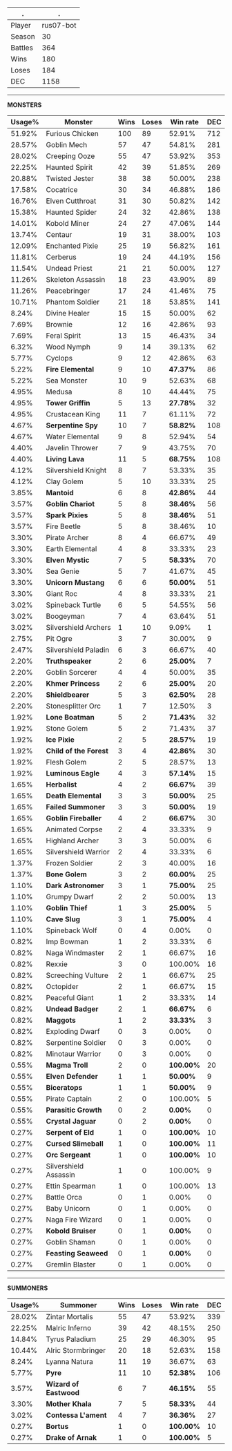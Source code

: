 .|.
|-|-
Player|rus07-bot
Season|30
Battles|364
Wins|180
Loses|184
DEC|1158

---
**MONSTERS**

Usage%|Monster|Wins|Loses|Win rate|DEC|
-|-|-|-|-|-|
51.92%|Furious Chicken|100|89|52.91%|712|
28.57%|Goblin Mech|57|47|54.81%|281|
28.02%|Creeping Ooze|55|47|53.92%|353|
22.25%|Haunted Spirit|42|39|51.85%|269|
20.88%|Twisted Jester|38|38|50.00%|238|
17.58%|Cocatrice|30|34|46.88%|186|
16.76%|Elven Cutthroat|31|30|50.82%|142|
15.38%|Haunted Spider|24|32|42.86%|138|
14.01%|Kobold Miner|24|27|47.06%|144|
13.74%|Centaur|19|31|38.00%|103|
12.09%|Enchanted Pixie|25|19|56.82%|161|
11.81%|Cerberus|19|24|44.19%|156|
11.54%|Undead Priest|21|21|50.00%|127|
11.26%|Skeleton Assassin|18|23|43.90%|89|
11.26%|Peacebringer|17|24|41.46%|75|
10.71%|Phantom Soldier|21|18|53.85%|141|
8.24%|Divine Healer|15|15|50.00%|62|
7.69%|Brownie|12|16|42.86%|93|
7.69%|Feral Spirit|13|15|46.43%|34|
6.32%|Wood Nymph|9|14|39.13%|62|
5.77%|Cyclops|9|12|42.86%|63|
5.22%|**Fire Elemental**|9|10|**47.37%**|86|
5.22%|Sea Monster|10|9|52.63%|68|
4.95%|Medusa|8|10|44.44%|75|
4.95%|**Tower Griffin**|5|13|**27.78%**|32|
4.95%|Crustacean King|11|7|61.11%|72|
4.67%|**Serpentine Spy**|10|7|**58.82%**|108|
4.67%|Water Elemental|9|8|52.94%|54|
4.40%|Javelin Thrower|7|9|43.75%|70|
4.40%|**Living Lava**|11|5|**68.75%**|108|
4.12%|Silvershield Knight|8|7|53.33%|35|
4.12%|Clay Golem|5|10|33.33%|25|
3.85%|**Mantoid**|6|8|**42.86%**|44|
3.57%|**Goblin Chariot**|5|8|**38.46%**|56|
3.57%|**Spark Pixies**|5|8|**38.46%**|51|
3.57%|Fire Beetle|5|8|38.46%|10|
3.30%|Pirate Archer|8|4|66.67%|49|
3.30%|Earth Elemental|4|8|33.33%|23|
3.30%|**Elven Mystic**|7|5|**58.33%**|70|
3.30%|Sea Genie|5|7|41.67%|45|
3.30%|**Unicorn Mustang**|6|6|**50.00%**|51|
3.30%|Giant Roc|4|8|33.33%|21|
3.02%|Spineback Turtle|6|5|54.55%|56|
3.02%|Boogeyman|7|4|63.64%|51|
3.02%|Silvershield Archers|1|10|9.09%|1|
2.75%|Pit Ogre|3|7|30.00%|9|
2.47%|Silvershield Paladin|6|3|66.67%|40|
2.20%|**Truthspeaker**|2|6|**25.00%**|7|
2.20%|Goblin Sorcerer|4|4|50.00%|35|
2.20%|**Khmer Princess**|2|6|**25.00%**|20|
2.20%|**Shieldbearer**|5|3|**62.50%**|28|
2.20%|Stonesplitter Orc|1|7|12.50%|3|
1.92%|**Lone Boatman**|5|2|**71.43%**|32|
1.92%|Stone Golem|5|2|71.43%|37|
1.92%|**Ice Pixie**|2|5|**28.57%**|19|
1.92%|**Child of the Forest**|3|4|**42.86%**|30|
1.92%|Flesh Golem|2|5|28.57%|13|
1.92%|**Luminous Eagle**|4|3|**57.14%**|15|
1.65%|**Herbalist**|4|2|**66.67%**|39|
1.65%|**Death Elemental**|3|3|**50.00%**|25|
1.65%|**Failed Summoner**|3|3|**50.00%**|19|
1.65%|**Goblin Fireballer**|4|2|**66.67%**|30|
1.65%|Animated Corpse|2|4|33.33%|9|
1.65%|Highland Archer|3|3|50.00%|6|
1.65%|Silvershield Warrior|2|4|33.33%|6|
1.37%|Frozen Soldier|2|3|40.00%|16|
1.37%|**Bone Golem**|3|2|**60.00%**|25|
1.10%|**Dark Astronomer**|3|1|**75.00%**|25|
1.10%|Grumpy Dwarf|2|2|50.00%|13|
1.10%|**Goblin Thief**|1|3|**25.00%**|5|
1.10%|**Cave Slug**|3|1|**75.00%**|4|
1.10%|Spineback Wolf|0|4|0.00%|0|
0.82%|Imp Bowman|1|2|33.33%|6|
0.82%|Naga Windmaster|2|1|66.67%|16|
0.82%|Rexxie|3|0|100.00%|16|
0.82%|Screeching Vulture|2|1|66.67%|25|
0.82%|Octopider|2|1|66.67%|15|
0.82%|Peaceful Giant|1|2|33.33%|14|
0.82%|**Undead Badger**|2|1|**66.67%**|6|
0.82%|**Maggots**|1|2|**33.33%**|3|
0.82%|Exploding Dwarf|0|3|0.00%|0|
0.82%|Serpentine Soldier|0|3|0.00%|0|
0.82%|Minotaur Warrior|0|3|0.00%|0|
0.55%|**Magma Troll**|2|0|**100.00%**|20|
0.55%|**Elven Defender**|1|1|**50.00%**|9|
0.55%|**Biceratops**|1|1|**50.00%**|9|
0.55%|Pirate Captain|2|0|100.00%|5|
0.55%|**Parasitic Growth**|0|2|**0.00%**|0|
0.55%|**Crystal Jaguar**|0|2|**0.00%**|0|
0.27%|**Serpent of Eld**|1|0|**100.00%**|10|
0.27%|**Cursed Slimeball**|1|0|**100.00%**|11|
0.27%|**Orc Sergeant**|1|0|**100.00%**|10|
0.27%|Silvershield Assassin|1|0|100.00%|9|
0.27%|Ettin Spearman|1|0|100.00%|13|
0.27%|Battle Orca|0|1|0.00%|0|
0.27%|Baby Unicorn|0|1|0.00%|0|
0.27%|Naga Fire Wizard|0|1|0.00%|0|
0.27%|**Kobold Bruiser**|0|1|**0.00%**|0|
0.27%|Goblin Shaman|0|1|0.00%|0|
0.27%|**Feasting Seaweed**|0|1|**0.00%**|0|
0.27%|Gremlin Blaster|0|1|0.00%|0|

---
**SUMMONERS**

Usage%|Summoner|Wins|Loses|Win rate|DEC|
-|-|-|-|-|-|
28.02%|Zintar Mortalis|55|47|53.92%|339|
22.25%|Malric Inferno|39|42|48.15%|250|
14.84%|Tyrus Paladium|25|29|46.30%|95|
10.44%|Alric Stormbringer|20|18|52.63%|158|
8.24%|Lyanna Natura|11|19|36.67%|63|
5.77%|**Pyre**|11|10|**52.38%**|106|
3.57%|**Wizard of Eastwood**|6|7|**46.15%**|55|
3.30%|**Mother Khala**|7|5|**58.33%**|44|
3.02%|**Contessa L'ament**|4|7|**36.36%**|27|
0.27%|**Bortus**|1|0|**100.00%**|10|
0.27%|**Drake of Arnak**|1|0|**100.00%**|5|
